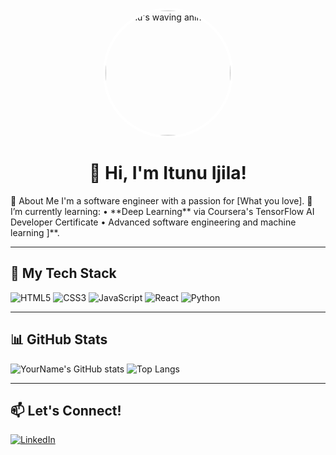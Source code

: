 
 <p align="center">
  <img src="https://private-user-images.githubusercontent.com/74038190/256977180-54fb7eef-b1e8-41dc-be97-57e4180b3b24.gif" 
       alt="Itunu's waving animation" 
       width="200" 
       style="border-radius: 50%; border: 4px solid #fff;" />
</p>

<h1 align="center">👋 Hi, I'm Itunu Ijila!</h1>
 🚀 About Me
I'm a software engineer with a passion for [What you love].  
🌱 I’m currently learning:  
  • **Deep Learning** via Coursera's TensorFlow AI Developer Certificate  
  • Advanced software engineering and machine learning  ]**.

---

## 🧰 My Tech Stack
![HTML5](https://img.shields.io/badge/-HTML5-E34F26?style=flat&logo=html5&logoColor=white)
![CSS3](https://img.shields.io/badge/-CSS3-1572B6?style=flat&logo=css3)
![JavaScript](https://img.shields.io/badge/-JavaScript-F7DF1E?style=flat&logo=javascript&logoColor=black)
![React](https://img.shields.io/badge/-React-61DAFB?style=flat&logo=react)
![Python](https://img.shields.io/badge/-Python-3776AB?style=flat&logo=python)
<!-- Add more as needed -->

---

## 📊 GitHub Stats

![YourName's GitHub stats](https://github-readme-activity-graph.vercel.app/graph?username=Itunuijila&bg_color=141414&color=fffdb8&line=fafaff&point=ff5252&area=true&hide_border=true" )
![Top Langs](https://github-readme-stats.vercel.app/api/top-langs/?username=Itunuijila&layout=compact&theme=radical)


---

## 📫 Let's Connect!
[![LinkedIn](https://img.shields.io/badge/-LinkedIn-blue?style=flat&logo=linkedin)](https://www.linkedin.com/in/itunu-deborah-i-b463b1108/)

